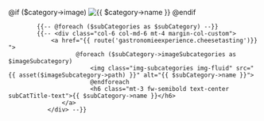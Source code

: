 <!-- appunti vari -->

<!-- richiamare category->image -->
@if ($category->image)
    <img class="img-section" src="{{ asset($category->image->path) }}" alt="{{ $category->name }}">
@endif

<!-- foreach subcategories gastronomie experience -->

            {{-- @foreach ($subCategories as $subCategory) --}}
            {{-- <div class="col-6 col-md-6 mt-4 margin-col-custom">
                <a href="{{ route('gastronomieexperience.cheesetasting')}} ">
                       @foreach ($subCategory->imageSubcategories as $imageSubcategory)
                           <img class="img-subcategories img-fluid" src="{{ asset($imageSubcategory->path) }}" alt="{{ $subCategory->name }}">
                           @endforeach
                           <h6 class="mt-3 fw-semibold text-center subCatTitle-text">{{ $subCategory->name }}</h6>  
                   </a>
               </div> --}}
